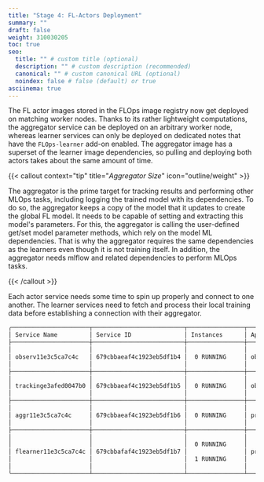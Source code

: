 ```yaml
---
title: "Stage 4: FL-Actors Deployment"
summary: ""
draft: false
weight: 310030205
toc: true
seo:
  title: "" # custom title (optional)
  description: "" # custom description (recommended)
  canonical: "" # custom canonical URL (optional)
  noindex: false # false (default) or true
asciinema: true
---
```


The FL actor images stored in the FLOps image registry now get deployed on matching worker nodes.
Thanks to its rather lightweight computations, the aggregator service can be deployed on an arbitrary worker node, whereas learner services can only be deployed on dedicated notes that have the `FLOps-learner` add-on enabled.
The aggregator image has a superset of the learner image dependencies, so pulling and deploying both actors takes about the same amount of time.

{{< callout context="tip" title="*Aggregator Size*" icon="outline/weight" >}}

  The aggregator is the prime target for tracking results and performing other MLOps tasks, including logging the trained model with its dependencies.
  To do so, the aggregator keeps a copy of the model that it updates to create the global FL model.
  It needs to be capable of setting and extracting this model's parameters.
  For this, the aggregator is calling the user-defined get/set model parameter methods, which rely on the model ML dependencies.
  That is why the aggregator requires the same dependencies as the learners even though it is not training itself.
  In addition, the aggregator needs mlflow and related dependencies to perform MLOps tasks.

{{< /callout >}}

Each actor service needs some time to spin up properly and connect to one another.
The learner services need to fetch and process their local training data before establishing a connection with their aggregator.


```bash
╭──────────────────────┬──────────────────────────┬────────────────┬──────────────────┬──────────────────────────╮
│ Service Name         │ Service ID               │ Instances      │ App Name         │ App ID                   │
├──────────────────────┼──────────────────────────┼────────────────┼──────────────────┼──────────────────────────┤
│                      │                          │                │                  │                          │
│ observ11e3c5ca7c4c   │ 679cbbaeaf4c1923eb5df1b4 │  0 RUNNING     │ observatory      │ 679cbbadaf4c1923eb5df1b2 │
│                      │                          │                │                  │                          │
├──────────────────────┼──────────────────────────┼────────────────┼──────────────────┼──────────────────────────┤
│                      │                          │                │                  │                          │
│ trackinge3afed0047b0 │ 679cbbaeaf4c1923eb5df1b5 │  0 RUNNING     │ observatory      │ 679cbbadaf4c1923eb5df1b2 │
│                      │                          │                │                  │                          │
├──────────────────────┼──────────────────────────┼────────────────┼──────────────────┼──────────────────────────┤
│                      │                          │                │                  │                          │
│ aggr11e3c5ca7c4c     │ 679cbbaeaf4c1923eb5df1b6 │  0 RUNNING     │ projc911185f81c4 │ 679cbbaeaf4c1923eb5df1b3 │
│                      │                          │                │                  │                          │
├──────────────────────┼──────────────────────────┼────────────────┼──────────────────┼──────────────────────────┤
│                      │                          │                │                  │                          │
│                      │                          │  0 RUNNING     │                  │                          │
│ flearner11e3c5ca7c4c │ 679cbbafaf4c1923eb5df1b7 │                │ projc911185f81c4 │ 679cbbaeaf4c1923eb5df1b3 │
│                      │                          │  1 RUNNING     │                  │                          │
│                      │                          │                │                  │                          │
╰──────────────────────┴──────────────────────────┴────────────────┴──────────────────┴──────────────────────────╯
```
